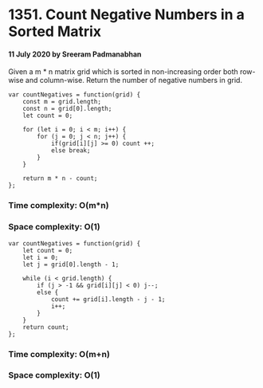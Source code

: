 # 1351. Count Negative Numbers in a Sorted Matrix

#### 11 July 2020 by Sreeram Padmanabhan

Given a m * n matrix grid which is sorted in non-increasing order both row-wise and column-wise. Return the number of negative numbers in grid.

    var countNegatives = function(grid) {
        const m = grid.length;
        const n = grid[0].length;
        let count = 0;

        for (let i = 0; i < m; i++) {
            for (j = 0; j < n; j++) {
                if(grid[i][j] >= 0) count ++;
                else break;
            }
        }

        return m * n - count;
    };

### Time complexity: O(m*n)
### Space complexity: O(1)

    var countNegatives = function(grid) {
        let count = 0;
        let i = 0;
        let j = grid[0].length - 1;

        while (i < grid.length) {
            if (j > -1 && grid[i][j] < 0) j--;
            else {
                count += grid[i].length - j - 1;
                i++;
            }
        }
        return count;
    };


### Time complexity: O(m+n)
### Space complexity: O(1)
